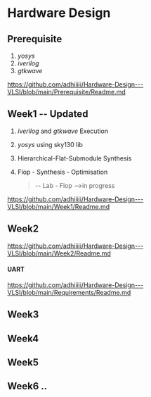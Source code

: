 # Hardware Design
## Prerequisite 
   1) _yosys_
   2) _iverilog_
   3) _gtkwave_

https://github.com/adhiiiii/Hardware-Design---VLSI/blob/main/Prerequisite/Readme.md
## Week1 -- Updated
  1) _iverilog_ and _gtkwave_ Execution
  2) _yosys_ using sky130 lib
  3) Hierarchical-Flat-Submodule Synthesis
  4) Flop - Synthesis - Optimisation 

     >-- Lab - Flop -->in progress
     
https://github.com/adhiiiii/Hardware-Design---VLSI/blob/main/Week1/Readme.md
## Week2

https://github.com/adhiiiii/Hardware-Design---VLSI/blob/main/Week2/Readme.md

  #### UART

https://github.com/adhiiiii/Hardware-Design---VLSI/blob/main/Requirements/Readme.md

## Week3
## Week4
## Week5
## Week6 ..

